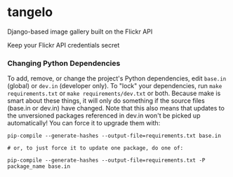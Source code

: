 # tangelo
Django-based image gallery built on the Flickr API

Keep your Flickr API credentials secret

### Changing Python Dependencies

To add, remove, or change the project's Python dependencies, edit `base.in` (global) or `dev.in`
(developer only). To "lock" your dependencies, run `make requirements.txt` or `make
requirements/dev.txt` or both. Because make is smart about these things, it will only do something
if the source files (base.in or dev.in) have changed. Note that this also means that updates to the
unversioned packages referenced in dev.in won't be picked up automatically! You can force it to
upgrade them with:

```
pip-compile --generate-hashes --output-file=requirements.txt base.in

# or, to just force it to update one package, do one of:

pip-compile --generate-hashes --output-file=requirements.txt -P package_name base.in
```